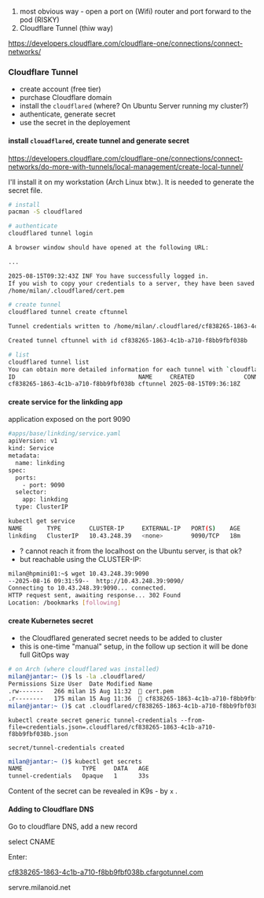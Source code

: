
1. most obvious way - open a port on (Wifi) router and port forward to the pod (RISKY)
2. Cloudflare Tunnel (thiw way)

https://developers.cloudflare.com/cloudflare-one/connections/connect-networks/

### Cloudflare Tunnel

- create account (free tier)
- purchase Cloudflare domain
- install the `cloudflared` (where? On Ubuntu Server running my cluster?)
- authenticate, generate secret
- use the secret in the deployement


#### install `clouadflared`, create tunnel and generate secret

https://developers.cloudflare.com/cloudflare-one/connections/connect-networks/do-more-with-tunnels/local-management/create-local-tunnel/

I'll install it on my workstation (Arch Linux btw.). It is needed to generate the secret file.

```bash
# install
pacman -S cloudflared

# authenticate
cloudflared tunnel login

A browser window should have opened at the following URL:

...

2025-08-15T09:32:43Z INF You have successfully logged in.
If you wish to copy your credentials to a server, they have been saved to:
/home/milan/.cloudflared/cert.pem

# create tunnel
cloudflared tunnel create cftunnel

Tunnel credentials written to /home/milan/.cloudflared/cf838265-1863-4c1b-a710-f8bb9fbf038b.json. cloudflared chose this file based on where your origin certificate was found. Keep this file secret. To revoke these credentials, delete the tunnel.

Created tunnel cftunnel with id cf838265-1863-4c1b-a710-f8bb9fbf038b

# list
cloudflared tunnel list
You can obtain more detailed information for each tunnel with `cloudflared tunnel info <name/uuid>`
ID                                   NAME     CREATED              CONNECTIONS
cf838265-1863-4c1b-a710-f8bb9fbf038b cftunnel 2025-08-15T09:36:18Z
```

#### create service for the linkding app

application exposed on the port 9090

```bash
#apps/base/linkding/service.yaml
apiVersion: v1
kind: Service
metadata:
  name: linkding
spec:
  ports:
    - port: 9090
  selector:
    app: linkding
  type: ClusterIP
```

```bash
kubectl get service
NAME       TYPE        CLUSTER-IP     EXTERNAL-IP   PORT(S)    AGE
linkding   ClusterIP   10.43.248.39   <none>        9090/TCP   18m
```

- ? cannot reach it from the localhost on the Ubuntu server, is that ok?
- but reachable using the CLUSTER-IP:
```bash
milan@hpmini01:~$ wget 10.43.248.39:9090
--2025-08-16 09:31:59--  http://10.43.248.39:9090/
Connecting to 10.43.248.39:9090... connected.
HTTP request sent, awaiting response... 302 Found
Location: /bookmarks [following]
```

#### create Kubernetes secret

- the Cloudflared generated secret needs to be added to cluster
- this is one-time "manual" setup, in the follow up section it will be done full GitOps way

```bash
# on Arch (where cloudflared was installed)
milan@jantar:~ ()$ ls -la .cloudflared/
Permissions Size User  Date Modified Name
.rw-------   266 milan 15 Aug 11:32   cert.pem
.r--------   175 milan 15 Aug 11:36   cf838265-1863-4c1b-a710-f8bb9fbf038b.json
milan@jantar:~ ()$ cat .cloudflared/cf838265-1863-4c1b-a710-f8bb9fbf038b.json
```

```
kubectl create secret generic tunnel-credentials --from-file=credentials.json=.cloudflared/cf838265-1863-4c1b-a710-f8bb9fbf038b.json

secret/tunnel-credentials created
```

```bash
milan@jantar:~ ()$ kubectl get secrets
NAME                 TYPE     DATA   AGE
tunnel-credentials   Opaque   1      33s
```

Content of the secret can be revealed in K9s - by `x` .

#### Adding to Cloudflare DNS

Go to cloudflare DNS, add a new record

select CNAME

Enter:

[cf838265-1863-4c1b-a710-f8bb9fbf038b.cfargotunnel.com](http://cf838265-1863-4c1b-a710-f8bb9fbf038b.cfargotunnel.com "http://cf838265-1863-4c1b-a710-f8bb9fbf038b.cfargotunnel.com")

servre.milanoid.net

